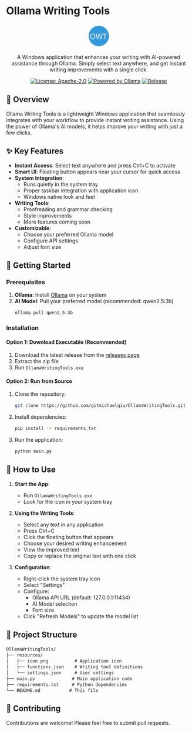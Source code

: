 # Ollama Writing Tools

<div align="center">

![Ollama Writing Tools Logo](resources/icon.png)

A Windows application that enhances your writing with AI-powered assistance through Ollama. Simply select text anywhere, and get instant writing improvements with a single click.

[![License: Apache-2.0](https://img.shields.io/badge/License-Apache%202.0-blue.svg)](https://github.com/gitmichaelqiu/OllamaWritingTools/blob/main/LICENSE)
[![Powered by Ollama](https://img.shields.io/badge/Powered%20by-Ollama-orange)](https://ollama.com)
[![Release](https://img.shields.io/github/v/release/gitmichaelqiu/OllamaWritingTools?color=green)](https://github.com/gitmichaelqiu/OllamaWritingTools/releases/)

</div>

## 🎯 Overview

Ollama Writing Tools is a lightweight Windows application that seamlessly integrates with your workflow to provide instant writing assistance. Using the power of Ollama's AI models, it helps improve your writing with just a few clicks.

## ✨ Key Features

- **Instant Access**: Select text anywhere and press Ctrl+C to activate
- **Smart UI**: Floating button appears near your cursor for quick access
- **System Integration**: 
  - Runs quietly in the system tray
  - Proper taskbar integration with application icon
  - Windows native look and feel
- **Writing Tools**:
  - Proofreading and grammar checking
  - Style improvements
  - More features coming soon
- **Customizable**:
  - Choose your preferred Ollama model
  - Configure API settings
  - Adjust font size

## 🚀 Getting Started

### Prerequisites

1. **Ollama**: Install [Ollama](https://ollama.com) on your system
2. **AI Model**: Pull your preferred model (recommended: qwen2.5:3b)
   ```bash
   ollama pull qwen2.5:3b
   ```

### Installation

#### Option 1: Download Executable (Recommended)
1. Download the latest release from the [releases page](https://github.com/gitmichaelqiu/OllamaWritingTools/releases)
2. Extract the zip file
3. Run `OllamaWritingTools.exe`

#### Option 2: Run from Source
1. Clone the repository:
   ```bash
   git clone https://github.com/gitmichaelqiu/OllamaWritingTools.git
   ```
2. Install dependencies:
   ```bash
   pip install -r requirements.txt
   ```
3. Run the application:
   ```bash
   python main.py
   ```

## 📖 How to Use

1. **Start the App**: 
   - Run `OllamaWritingTools.exe`
   - Look for the icon in your system tray

2. **Using the Writing Tools**:
   - Select any text in any application
   - Press Ctrl+C
   - Click the floating button that appears
   - Choose your desired writing enhancement
   - View the improved text
   - Copy or replace the original text with one click

3. **Configuration**:
   - Right-click the system tray icon
   - Select "Settings"
   - Configure:
     - Ollama API URL (default: 127.0.0.1:11434)
     - AI Model selection
     - Font size
   - Click "Refresh Models" to update the model list

## 📁 Project Structure

```
OllamaWritingTools/
├── resources/
│   ├── icon.png          # Application icon
│   ├── functions.json    # Writing tool definitions
│   └── settings.json     # User settings
├── main.py              # Main application code
├── requirements.txt     # Python dependencies
└── README.md           # This file
```

## 🤝 Contributing

Contributions are welcome! Please feel free to submit pull requests.
